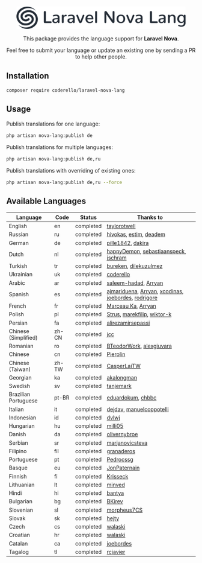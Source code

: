 <p align="center"><img alt="Laraflash" src="logo.png" width="450"></p>

<p align="center">This package provides the language support for <b>Laravel Nova</b>.</p>

<p align="center">Feel free to submit your language or update an existing one by sending a PR to help other people.</p>

## Installation

```bash
composer require coderello/laravel-nova-lang
```

## Usage

Publish translations for one language:
```bash
php artisan nova-lang:publish de
```

Publish translations for multiple languages:
```bash
php artisan nova-lang:publish de,ru
```

Publish translations with overriding of existing ones:
```bash
php artisan nova-lang:publish de,ru --force
```

## Available Languages

| Language | Code | Status | Thanks to |
| --- | --- | --- | --- |
| English | en | completed | [taylorotwell](https://github.com/taylorotwell) |
| Russian | ru | completed | [hivokas](https://github.com/hivokas), [estim](https://github.com/estim), [deadem](https://github.com/deadem) |
| German | de | completed | [pille1842](https://github.com/pille1842), [dakira](https://github.com/dakira) |
| Dutch | nl | completed | [happyDemon](https://github.com/happyDemon), [sebastiaanspeck](https://github.com/sebastiaanspeck), [jschram](https://github.com/jschram) |
| Turkish | tr | completed | [bureken](https://github.com/bureken), [dilekuzulmez](https://github.com/dilekuzulmez) |
| Ukrainian | uk | completed | [coderello](https://github.com/coderello) |
| Arabic | ar | completed | [saleem-hadad](https://github.com/saleem-hadad), [Arryan](https://github.com/Arryan) |
| Spanish | es | completed | [ajmariduena](https://github.com/ajmariduena), [Arryan](https://github.com/Arryan), [xcodinas](https://github.com/xcodinas), [joebordes](https://github.com/joebordes), [rodrigore](https://github.com/rodrigore) |
| French | fr | completed | [Marceau Ka](https://github.com/MarceauKa), [Arryan](https://github.com/Arryan) |
| Polish | pl | completed | [Strus](https://github.com/Strus), [marekfilip](https://github.com/marekfilip), [wiktor-k](https://github.com/wiktor-k) |
| Persian | fa | completed | [alirezamirsepassi](https://github.com/alirezamirsepassi)|
| Chinese (Simplified) | zh-CN | completed | [jcc](https://github.com/jcc) |
| Romanian | ro | completed | [BTeodorWork](https://github.com/BTeodorWork), [alexgiuvara](https://github.com/alexgiuvara) |
| Chinese | cn | completed | [Pierolin](https://github.com/Pierolin) |
| Chinese (Taiwan) | zh-TW | completed | [CasperLaiTW](https://github.com/CasperLaiTW) |
| Georgian | ka | completed | [akalongman](https://github.com/akalongman) |
| Swedish | sv | completed | [tanjemark](https://github.com/tanjemark) |
| Brazilian Portuguese | pt-BR | completed | [eduardokum](https://github.com/eduardokum), [chbbc](https://github.com/chbbc) |
| Italian | it | completed | [dejdav](https://github.com/dejdav), [manuelcoppotelli](https://github.com/manuelcoppotelli) |
| Indonesian | id | completed | [dvlwj](https://github.com/dvlwj) |
| Hungarian | hu | completed | [milli05](https://github.com/milli05) |
| Danish | da | completed | [olivernybroe](https://github.com/olivernybroe) |
| Serbian | sr | completed | [marjanovicsteva](https://github.com/marjanovicsteva) |
| Filipino | fil | completed | [granaderos](https://github.com/granaderos) |
| Portuguese | pt | completed | [Pedrocssg](https://github.com/Pedrocssg) |
| Basque | eu | completed | [JonPaternain](https://github.com/JonPaternain) |
| Finnish | fi | completed | [Krisseck](https://github.com/Krisseck) |
| Lithuanian | lt | completed | [minved](https://github.com/minved) |
| Hindi | hi | completed | [bantya](https://github.com/bantya) |
| Bulgarian | bg | completed | [BKirev](https://github.com/BKirev) |
| Slovenian | sl | completed | [morpheus7CS](https://github.com/morpheus7CS) |
| Slovak | sk | completed | [hejty](https://github.com/hejty) |
| Czech | cs | completed | [walaski](https://github.com/walaskir) |
| Croatian | hr | completed | [walaski](https://github.com/defart) |
| Catalan | ca | completed | [joebordes](https://github.com/joebordes) |
| Tagalog | tl | completed | [rcjavier](https://github.com/rcjavier) |
